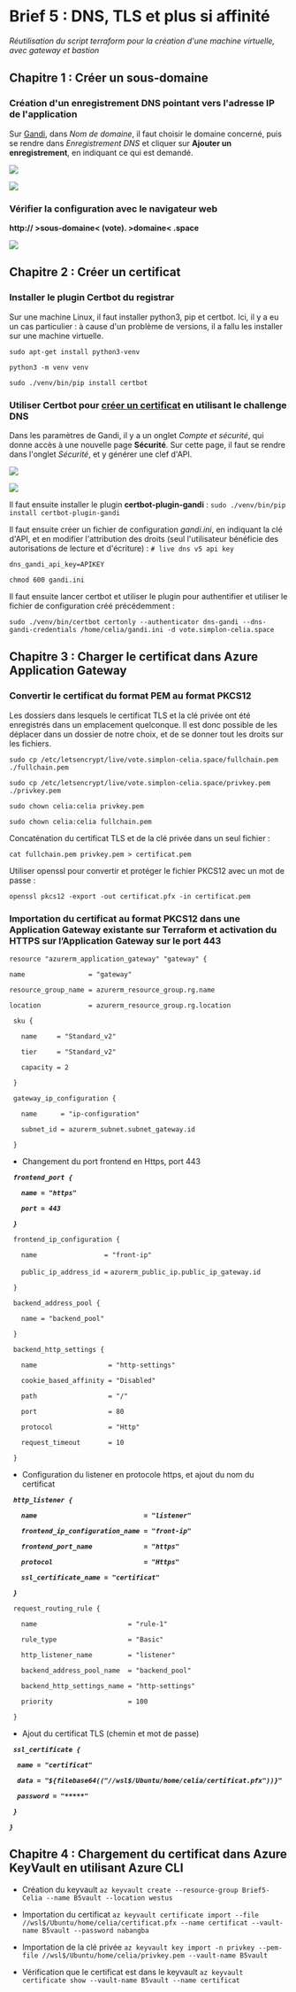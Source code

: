 # Brief 5 : DNS, TLS et plus si affinité

*Réutilisation du script terraform pour la création d'une machine virtuelle, avec gateway et bastion*

## Chapitre 1 : Créer un sous-domaine

### Création d'un enregistrement DNS pointant vers l'adresse IP de l'application

Sur [Gandi](https://www.gandi.net/fr), dans *Nom de domaine*, il faut choisir le domaine concerné, puis se rendre dans *Enregistrement DNS* et cliquer sur **Ajouter un enregistrement**, en indiquant ce qui est demandé.

![](https://i.imgur.com/KEAptsm.png)

![](https://i.imgur.com/rBLAS3j.png)

### Vérifier la configuration avec le navigateur web

**http:// >sous-domaine< (vote). >domaine< .space**

![](https://i.imgur.com/hf5KuFa.png)

## Chapitre 2 : Créer un certificat

### Installer le plugin Certbot du registrar

Sur une machine Linux, il faut installer python3, pip et certbot.
Ici, il y a eu un cas particulier : à cause d'un problème de versions, il a fallu les installer sur une machine virtuelle.

``sudo apt-get install python3-venv``

``python3 -m venv venv``

``sudo ./venv/bin/pip install certbot``

### Utiliser Certbot pour [créer un certificat](https://github.com/obynio/certbot-plugin-gandi) en utilisant le challenge DNS

Dans les paramètres de Gandi, il y a un onglet *Compte et sécurité*, qui donne accès à une nouvelle page **Sécurité**. Sur cette page, il faut se rendre dans l'onglet *Sécurité*, et y générer une clef d'API.

![](https://i.imgur.com/OtiBcH2.png)

![](https://i.imgur.com/nVF3925.png)

Il faut ensuite installer le plugin **certbot-plugin-gandi** : 
``sudo ./venv/bin/pip install certbot-plugin-gandi``

Il faut ensuite créer un fichier de configuration *gandi.ini*, en indiquant la clé d'API, et en modifier l'attribution des droits (seul l'utilisateur bénéficie des autorisations de lecture et d'écriture) : 
``# live dns v5 api key``

``dns_gandi_api_key=APIKEY``

``chmod 600 gandi.ini``

Il faut ensuite lancer certbot et utiliser le plugin pour authentifier et utiliser le fichier de configuration créé précédemment : 

``sudo ./venv/bin/certbot certonly --authenticator dns-gandi --dns-gandi-credentials /home/celia/gandi.ini -d vote.simplon-celia.space``

## Chapitre 3 : Charger le certificat dans Azure Application Gateway

### Convertir le certificat du format PEM au format PKCS12

Les dossiers dans lesquels le certificat TLS et la clé privée ont été enregistrés dans un emplacement quelconque. Il est donc possible de les déplacer dans un dossier de notre choix, et de se donner tout les droits sur les fichiers.

``sudo cp /etc/letsencrypt/live/vote.simplon-celia.space/fullchain.pem ./fullchain.pem``

``sudo cp /etc/letsencrypt/live/vote.simplon-celia.space/privkey.pem ./privkey.pem``

``sudo chown celia:celia privkey.pem``

``sudo chown celia:celia fullchain.pem``

Concaténation du certificat TLS et de la clé privée dans un seul fichier : 

``cat fullchain.pem privkey.pem > certificat.pem``

Utiliser openssl pour convertir et protéger le fichier PKCS12 avec un mot de passe : 

``openssl pkcs12 -export -out certificat.pfx -in certificat.pem``

### Importation du certificat au format PKCS12 dans une Application Gateway existante sur Terraform et activation du HTTPS sur l’Application Gateway sur le port 443

``resource "azurerm_application_gateway" "gateway" {``

 ``name                = "gateway"``
 
 ``resource_group_name = azurerm_resource_group.rg.name``
 
 ``location            = azurerm_resource_group.rg.location``

`` sku {``

``   name     = "Standard_v2"``

``   tier     = "Standard_v2"``

``   capacity = 2``

`` }``

`` gateway_ip_configuration {``

``   name      = "ip-configuration"``

``   subnet_id = azurerm_subnet.subnet_gateway.id``

`` }``

- Changement du port frontend en Https, port 443

***`` frontend_port {``***

***``   name = "https"``***

***``   port = 443``***

***`` }``***

`` frontend_ip_configuration {``

``   name                 = "front-ip"``

``   public_ip_address_id =`` ``azurerm_public_ip.public_ip_gateway.id``

`` }``

`` backend_address_pool {``

``   name = "backend_pool"``

`` }``

`` backend_http_settings {``

``   name                  = "http-settings"``

``   cookie_based_affinity = "Disabled"``

``   path                  = "/"``

``   port                  = 80``

``   protocol              = "Http"``

``   request_timeout       = 10``

`` }``

- Configuration du listener en protocole https, et ajout du nom du certificat

***`` http_listener {``***

***``   name                           = "listener"``***

***``   frontend_ip_configuration_name = "front-ip"``***

***``   frontend_port_name             = "https"``***

***``   protocol                       = "Https"``***

***``   ssl_certificate_name = "certificat"``***

***`` }``***

`` request_routing_rule {``

``   name                       = "rule-1"``

``   rule_type                  = "Basic"``

``   http_listener_name         = "listener"``

``   backend_address_pool_name  = "backend_pool"``

``   backend_http_settings_name = "http-settings"``

``   priority                   = 100``

`` }``

- Ajout du certificat TLS (chemin et mot de passe)

***`` ssl_certificate {``***

***``  name = "certificat"``***

***``  data = "${filebase64(("//wsl$/Ubuntu/home/celia/certificat.pfx"))}"``***

***``  password = "*****"``***

***`` }``***

***``}``***

## Chapitre 4 : Chargement du certificat dans Azure KeyVault en utilisant Azure CLI

- Création du keyvault
``az keyvault create --resource-group Brief5-Celia --name B5vault --location westus``

- Importation du certificat
``az keyvault certificate import --file //wsl$/Ubuntu/home/celia/certificat.pfx --name certificat --vault-name B5vault --password nabangba``

- Importation de la clé privée
``az keyvault key import -n privkey --pem-file //wsl$/Ubuntu/home/celia/privkey.pem --vault-name B5vault``

- Vérification que le certificat est dans le keyvault
``az keyvault certificate show --vault-name B5vault --name certificat``
